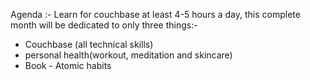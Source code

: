 Agenda :- Learn for couchbase at least 4-5 hours a day, this complete month will be dedicated to only three things:- 
- Couchbase (all technical skills)
- personal health(workout, meditation and skincare)
- Book - Atomic habits
